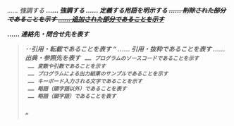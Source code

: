 <EM> …… 強調する
<STRONG> …… 強調する
<DFN> …… 定義する用語を明示する
<DEL> …… 削除された部分であることを示す
<INS> …… 追加された部分であることを示す
<ADDRESS> …… 連絡先・問合せ先を表す
<BLOCKQUOTE>･･引用・転載であることを表す
<Q> …… 引用・抜粋であることを表す
<CITE> …… 出典・参照先を表す
<CODE> …… プログラムのソースコードであることを示す
<VAR> …… 変数や引数であることを示す
<SAMP> …… プログラムによる出力結果のサンプルであることを示す
<KBD> …… キーボード入力される文字であることを示す
<ABBR> …… 略語（頭字語以外）であることを表す
<ACRONYM> …… 略語（頭字語）であることを表す
